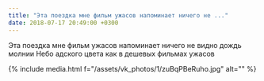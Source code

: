 ```yaml
---
title: "Эта поездка мне фильм ужасов напоминает ничего не ..."
date: 2018-07-17 20:49:00 +0300
---
```


Эта поездка мне фильм ужасов напоминает ничего не видно дождь молнии Небо адского цвета как в дешевых фильмах ужасов

{% include media.html f="/assets/vk_photos/1/zuBqPBeRuho.jpg" alt="" %}
